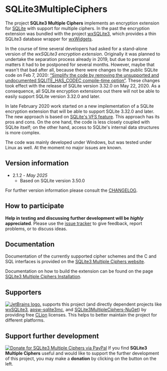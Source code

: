 # SQLite3MultipleCiphers

The project **SQLite3 Multiple Ciphers** implements an encryption extension for [SQLite](https://www.sqlite.org) with support for multiple ciphers. In the past the encryption extension was bundled with the project [wxSQLite3](https://github.com/utelle/wxsqlite3), which provides a thin SQLite3 database wrapper for [wxWidgets](https://www.wxwidgets.org/).

In the course of time several developers had asked for a stand-alone version of the _wxSQLite3 encryption extension_. Originally it was planned to undertake the separation process already in 2019, but due to personal matters it had to be postponed for several months. However, maybe that wasn't that bad after all, because there were changes to the public SQLite code on Feb 7, 2020: [“Simplify the code by removing the unsupported and undocumented SQLITE_HAS_CODEC compile-time option”](https://www.sqlite.org/src/timeline?c=5a877221ce90e752). These changes took effect with the release of SQLite version 3.32.0 on May 22, 2020. As a consequence, all SQLite encryption extensions out there will not be able to easily support SQLite version 3.32.0 and later.

In late February 2020 work started on a new implementation of a SQLite encryption extension that will be able to support SQLite 3.32.0 and later. The new approach is based on [SQLite's VFS feature](https://www.sqlite.org/vfs.html). This approach has its pros and cons. On the one hand, the code is less closely coupled with SQLite itself; on the other hand, access to SQLite's internal data structures is more complex.

The code was mainly developed under Windows, but was tested under Linux as well. At the moment no major issues are known.

## Version information

* 2.1.2 - *May 2025*
  - Based on SQLite version 3.50.0

For further version information please consult the [CHANGELOG](CHANGELOG.md).

## How to participate

**Help in testing and discussing further development will be _highly_ appreciated**. Please use the [issue tracker](https://github.com/utelle/SQLite3MultipleCiphers/issues) to give feedback, report problems, or to discuss ideas.

## Documentation

Documentation of the currently supported cipher schemes and the C and SQL interfaces is provided on the [SQLite3 Multiple Ciphers website](https://utelle.github.io/SQLite3MultipleCiphers/).

Documentation on how to build the extension can be found on the page [SQLite3 Multiple Ciphers Installation](https://utelle.github.io/SQLite3MultipleCiphers/docs/installation/install_overview/).

## Supporters

[![JetBrains logo.](https://resources.jetbrains.com/storage/products/company/brand/logos/jetbrains.svg)](https://jb.gg/OpenSourceSupport) supports this project (and directly dependent projects like [wxSQLite3](https://github.com/utelle/wxsqlite3), [apsw-sqlite3mc](https://github.com/utelle/apsw-sqlite3mc), and [SQLite3MultipleCiphers-NuGet](https://github.com/utelle/SQLite3MultipleCiphers-NuGet)) by providing free [CLion](https://www.jetbrains.com/clion/) licenses. This helps to better maintain the project for different platforms.

## Support further development

[![Donate for SQLite3 Multiple Ciphers via PayPal](https://www.paypalobjects.com/de_DE/i/btn/x-click-but04.gif)](https://www.paypal.com/donate/?hosted_button_id=3JC9PMMH8X7UN) If you find **SQLite3 Multiple Ciphers** useful and would like to support the further development of this project, you may make a **donation** by clicking on the button on the left.
